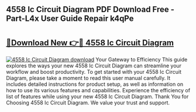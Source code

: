 ## 4558 Ic Circuit Diagram PDF Download Free - Part-L4x User Guide Repair k4qPe

# <h2><a href="http://dfql3xl.blite.top/?on=4558+Ic+Circuit+Diagram">🔗Download New 👉🔴 4558 Ic Circuit Diagram</a></h2>

[![4558 Ic Circuit Diagram download](https://i.imgur.com/lujVjoI.png)](http://dfql3xl.blite.top/?on=4558+Ic+Circuit+Diagram)
Your Gateway to Efficiency This guide explores the ways your new 4558 Ic Circuit Diagram can streamline your workflow and boost productivity. To get started with your 4558 Ic Circuit Diagram, please take a moment to read this user manual carefully. It includes detailed instructions for product setup, as well as information on how to use its various features and capabilities. Experience the efficiency of list of features while using your new 4558 Ic Circuit Diagram. Thank You for Choosing 4558 Ic Circuit Diagram. We value your trust and support.
